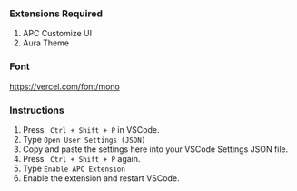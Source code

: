 ### Extensions Required

1. APC Customize UI
2. Aura Theme

### Font

https://vercel.com/font/mono

### Instructions

1. Press ` Ctrl + Shift + P` in VSCode.
2. Type `Open User Settings (JSON)`
3. Copy and paste the settings here into your VSCode Settings JSON file.
4. Press ` Ctrl + Shift + P` again.
5. Type `Enable APC Extension`
6. Enable the extension and restart VSCode.

